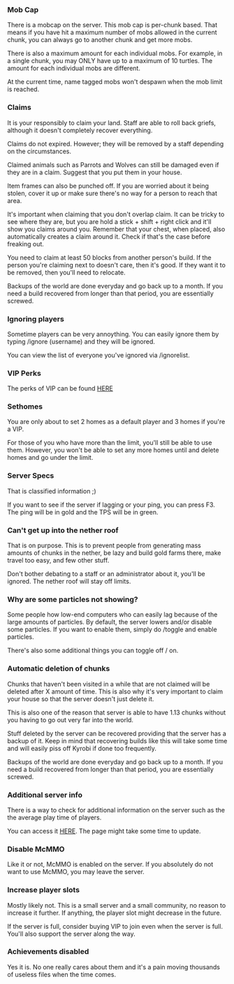 ### Mob Cap

There is a mobcap on the server. This mob cap is per-chunk based. That means if you have hit a maximum number of mobs allowed in the current chunk, you can always go to another chunk and get more mobs.

There is also a maximum amount for each individual mobs. For example, in a single chunk, you may ONLY have up to a maximum of 10 turtles. The amount for each individual mobs are different.

At the current time, name tagged mobs won't despawn when the mob limit is reached. 



### Claims

It is your responsibly to claim your land. Staff are able to roll back griefs, although it doesn't completely recover everything. 

Claims do not expired. However; they will be removed by a staff depending on the circumstances.

Claimed animals such as Parrots and Wolves can still be damaged even if they are in a claim. Suggest that you put them in your house.

Item frames can also be punched off. If you are worried about it being stolen, cover it up or make sure there's no way for a person to reach that area. 

It's important when claiming that you don't overlap claim. It can be tricky to see where they are, but you are hold a stick + shift + right click and it'll show you claims around you. Remember that your chest, when placed, also automatically creates a claim around it. Check if that's the case before freaking out.

You need to claim at least 50 blocks from another person's build. If the person you're claiming next to doesn't care, then it's good. If they want it to be removed, then you'll need to relocate.

Backups of the world are done everyday and go back up to a month. If you need a build recovered from longer than that period, you are essentially screwed. 



### Ignoring players

Sometime players can be very annoything. You can easily ignore them by typing /ignore (username) and they will be ignored. 

You can view the list of  everyone you've ignored via /ignorelist.



### VIP Perks

The perks of VIP can be found [HERE](https://cynagen.craftingstore.net/category/22212)


### Sethomes

You are only about to set 2 homes as a default player and 3 homes if you're a VIP.

For those of you who have more than the limit, you'll still be able to use them. However, you won't be able to set any more homes until and delete homes and go under the limit.



### Server Specs

That is classified information ;)

If you want to see if the server if lagging or your ping, you can press F3. The ping will be in gold and the TPS will be in green.



### Can't get up into the nether roof

That is on purpose. This is to prevent people from generating mass amounts of chunks in the nether, be lazy and build gold farms there, make travel too easy, and few other stuff.

Don't bother debating to a staff or an administrator about it, you'll be ignored. The nether roof will stay off limits.



### Why are some particles not showing?

Some people how low-end computers who can easily lag because of the large amounts of particles. By default, the server lowers and/or disable some particles. If you want to enable them, simply do /toggle and enable particles.

There's also some additional things you can toggle off / on.



### Automatic deletion of chunks

Chunks that haven't been visited in a while that are not claimed will be deleted after X amount of time. This is also why it's very important to claim your house so that the server doesn't just delete it.

This is also one of the reason that server is able to have 1.13 chunks without you having to go out very far into the world.

Stuff deleted by the server can be recovered providing that the server has a backup of it. Keep in mind that recovering builds like this will take some time and will easily piss off Kyrobi if done too frequently.

Backups of the world are done everyday and go back up to a month. If you need a build recovered from longer than that period, you are essentially screwed.



### Additional server info

There is a way to check for additional information on the server such as the the average play time of players. 

You can access it [HERE](http://cynagen.xyz:8144/server). The page might take some time to update. 


### Disable McMMO

Like it or not, McMMO is enabled on the server. If you absolutely do not want to use McMMO, you may leave the server.



### Increase player slots

Mostly likely not. This is a small server and a small community, no reason to increase it further. If anything, the player slot might decrease in the future. 

If the server is full, consider buying VIP to join even when the server is full. You'll also support the server along the way.


### Achievements disabled

Yes it is. No one really cares about them and it's a pain moving thousands of useless files when the time comes.


